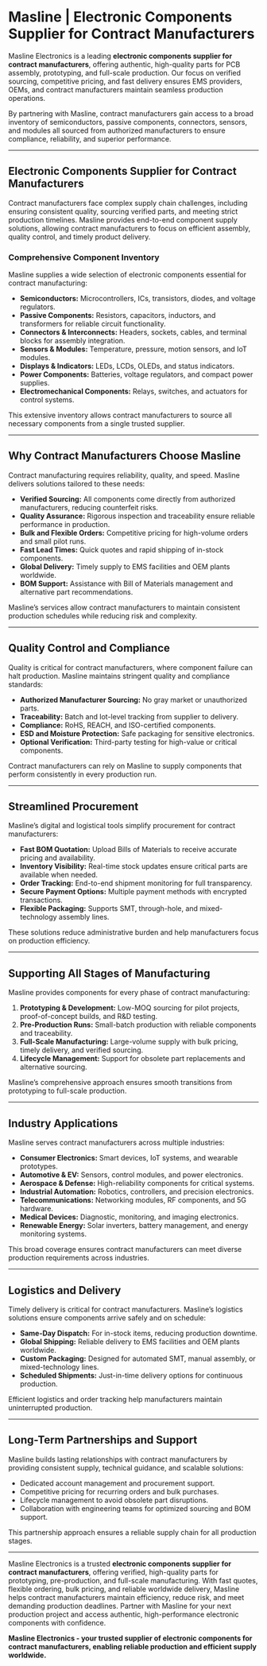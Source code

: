 # Masline | Electronic Components Supplier for Contract Manufacturers

Masline Electronics is a leading **electronic components supplier for contract manufacturers**, offering authentic, high-quality parts for PCB assembly, prototyping, and full-scale production. Our focus on verified sourcing, competitive pricing, and fast delivery ensures EMS providers, OEMs, and contract manufacturers maintain seamless production operations.

By partnering with Masline, contract manufacturers gain access to a broad inventory of semiconductors, passive components, connectors, sensors, and modules all sourced from authorized manufacturers to ensure compliance, reliability, and superior performance.

---

## Electronic Components Supplier for Contract Manufacturers

Contract manufacturers face complex supply chain challenges, including ensuring consistent quality, sourcing verified parts, and meeting strict production timelines. Masline provides end-to-end component supply solutions, allowing contract manufacturers to focus on efficient assembly, quality control, and timely product delivery.

### **Comprehensive Component Inventory**
Masline supplies a wide selection of electronic components essential for contract manufacturing:

- **Semiconductors:** Microcontrollers, ICs, transistors, diodes, and voltage regulators.  
- **Passive Components:** Resistors, capacitors, inductors, and transformers for reliable circuit functionality.  
- **Connectors & Interconnects:** Headers, sockets, cables, and terminal blocks for assembly integration.  
- **Sensors & Modules:** Temperature, pressure, motion sensors, and IoT modules.  
- **Displays & Indicators:** LEDs, LCDs, OLEDs, and status indicators.  
- **Power Components:** Batteries, voltage regulators, and compact power supplies.  
- **Electromechanical Components:** Relays, switches, and actuators for control systems.  

This extensive inventory allows contract manufacturers to source all necessary components from a single trusted supplier.

---

## Why Contract Manufacturers Choose Masline

Contract manufacturing requires reliability, quality, and speed. Masline delivers solutions tailored to these needs:

- **Verified Sourcing:** All components come directly from authorized manufacturers, reducing counterfeit risks.  
- **Quality Assurance:** Rigorous inspection and traceability ensure reliable performance in production.  
- **Bulk and Flexible Orders:** Competitive pricing for high-volume orders and small pilot runs.  
- **Fast Lead Times:** Quick quotes and rapid shipping of in-stock components.  
- **Global Delivery:** Timely supply to EMS facilities and OEM plants worldwide.  
- **BOM Support:** Assistance with Bill of Materials management and alternative part recommendations.  

Masline’s services allow contract manufacturers to maintain consistent production schedules while reducing risk and complexity.

---

## Quality Control and Compliance

Quality is critical for contract manufacturers, where component failure can halt production. Masline maintains stringent quality and compliance standards:

- **Authorized Manufacturer Sourcing:** No gray market or unauthorized parts.  
- **Traceability:** Batch and lot-level tracking from supplier to delivery.  
- **Compliance:** RoHS, REACH, and ISO-certified components.  
- **ESD and Moisture Protection:** Safe packaging for sensitive electronics.  
- **Optional Verification:** Third-party testing for high-value or critical components.  

Contract manufacturers can rely on Masline to supply components that perform consistently in every production run.

---

## Streamlined Procurement

Masline’s digital and logistical tools simplify procurement for contract manufacturers:

- **Fast BOM Quotation:** Upload Bills of Materials to receive accurate pricing and availability.  
- **Inventory Visibility:** Real-time stock updates ensure critical parts are available when needed.  
- **Order Tracking:** End-to-end shipment monitoring for full transparency.  
- **Secure Payment Options:** Multiple payment methods with encrypted transactions.  
- **Flexible Packaging:** Supports SMT, through-hole, and mixed-technology assembly lines.  

These solutions reduce administrative burden and help manufacturers focus on production efficiency.

---

## Supporting All Stages of Manufacturing

Masline provides components for every phase of contract manufacturing:

1. **Prototyping & Development:** Low-MOQ sourcing for pilot projects, proof-of-concept builds, and R&D testing.  
2. **Pre-Production Runs:** Small-batch production with reliable components and traceability.  
3. **Full-Scale Manufacturing:** Large-volume supply with bulk pricing, timely delivery, and verified sourcing.  
4. **Lifecycle Management:** Support for obsolete part replacements and alternative sourcing.  

Masline’s comprehensive approach ensures smooth transitions from prototyping to full-scale production.

---

## Industry Applications

Masline serves contract manufacturers across multiple industries:

- **Consumer Electronics:** Smart devices, IoT systems, and wearable prototypes.  
- **Automotive & EV:** Sensors, control modules, and power electronics.  
- **Aerospace & Defense:** High-reliability components for critical systems.  
- **Industrial Automation:** Robotics, controllers, and precision electronics.  
- **Telecommunications:** Networking modules, RF components, and 5G hardware.  
- **Medical Devices:** Diagnostic, monitoring, and imaging electronics.  
- **Renewable Energy:** Solar inverters, battery management, and energy monitoring systems.  

This broad coverage ensures contract manufacturers can meet diverse production requirements across industries.

---

## Logistics and Delivery

Timely delivery is critical for contract manufacturers. Masline’s logistics solutions ensure components arrive safely and on schedule:

- **Same-Day Dispatch:** For in-stock items, reducing production downtime.  
- **Global Shipping:** Reliable delivery to EMS facilities and OEM plants worldwide.  
- **Custom Packaging:** Designed for automated SMT, manual assembly, or mixed-technology lines.  
- **Scheduled Shipments:** Just-in-time delivery options for continuous production.  

Efficient logistics and order tracking help manufacturers maintain uninterrupted production.

---

## Long-Term Partnerships and Support

Masline builds lasting relationships with contract manufacturers by providing consistent supply, technical guidance, and scalable solutions:

- Dedicated account management and procurement support.  
- Competitive pricing for recurring orders and bulk purchases.  
- Lifecycle management to avoid obsolete part disruptions.  
- Collaboration with engineering teams for optimized sourcing and BOM support.  

This partnership approach ensures a reliable supply chain for all production stages.

---

Masline Electronics is a trusted **electronic components supplier for contract manufacturers**, offering verified, high-quality parts for prototyping, pre-production, and full-scale manufacturing. With fast quotes, flexible ordering, bulk pricing, and reliable worldwide delivery, Masline helps contract manufacturers maintain efficiency, reduce risk, and meet demanding production deadlines.
Partner with Masline for your next production project and access authentic, high-performance electronic components with confidence.

**Masline Electronics - your trusted supplier of electronic components for contract manufacturers, enabling reliable production and efficient supply worldwide.**
